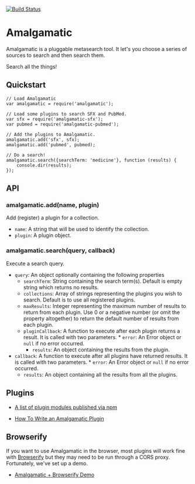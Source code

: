 [![Build Status](https://travis-ci.org/ucsf-ckm/amalgamatic.svg?branch=master)](https://travis-ci.org/ucsf-ckm/amalgamatic)

Amalgamatic
===========

Amalgamatic is a pluggable metasearch tool. It let's you choose a series of 
sources to search and then search them.

Search all the things!

## Quickstart

````
// Load Amalgamatic
var amalgamatic = require('amalgamatic');

// Load some plugins to search SFX and PubMed.
var sfx = require('amalgamatic-sfx');
var pubmed = require('amalgamatic-pubmed');

// Add the plugins to Amalgamatic.
amalgamatic.add('sfx', sfx);
amalgamatic.add('pubmed', pubmed);

// Do a search!
amalgamatic.search({searchTerm: 'medicine'}, function (results) {
	console.dir(results);
});
````

## API

### amalgamatic.add(name, plugin)

Add (register) a plugin for a collection.
* `name`: A string that will be used to identify the collection.
* `plugin`: A plugin object.

### amalgamatic.search(query, callback)
 
Execute a search query.
* `query`: An object optionally containing the following properties
    * `searchTerm`: String containing the search term(s). Default is empty string which returns no results.
    * `collections`: Array of strings representing the plugins you wish to search. Default is to use all registered plugins.
    * `maxResults`: Integer representing the maximum number of results to return from each plugin. Use 0 or a negative number (or omit the property altogether) to return the default number of results from each plugin.
    * `pluginCallback`: A function to execute after each plugin returns a result. It is called with two parameters.
    		* `error`: An Error object or `null` if no error occurred.
        * `results`: An object containing the results from the plugin.
* `callback`: A function to execute after all plugins have returned results. It is called with two parameters.
		* `error`: An Error object or `null` if no error occurred.
    * `results`: An object containing all the results from all the plugins.

## Plugins

* [A list of plugin modules published via npm](https://www.npmjs.org/browse/keyword/amalgamatic-plugin)

* [How To Write an Amalgamatic Plugin](https://github.com/ucsf-ckm/amalgamatic/wiki/How-to-write-an-amalgamatic-plugin)

## Browserify

If you want to use Amalgamatic in the browser, most plugins will work fine with [Browserify](http://browserify.org/) but they may need to be run through a CORS proxy. Fortunately, we've set up a demo.

* [Amalgamatic + Browserify Demo](http://trott.github.io/demo-amalgamatic-browserify/)